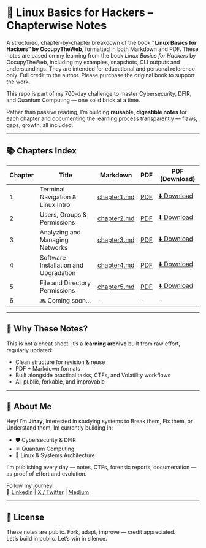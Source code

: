 # 🐧 Linux Basics for Hackers – Chapterwise Notes

A structured, chapter-by-chapter breakdown of the book **"Linux Basics for Hackers" by OccupyTheWeb**, formatted in both Markdown and PDF. 
These notes are based on my learning from the book *Linux Basics for Hackers* by OccupyTheWeb, including my examples, snapshots, CLI outputs and understandings.
They are intended for educational and personal reference only.
Full credit to the author. Please purchase the original book to support the work.

This repo is part of my 700-day challenge to master Cybersecurity, DFIR, and Quantum Computing — one solid brick at a time.

Rather than passive reading, I’m building **reusable, digestible notes** for each chapter and documenting the learning process transparently — flaws, gaps, growth, all included.

---

## 📚 Chapters Index

| Chapter | Title | Markdown | PDF | PDF (Download) |
|--------|-------|----------|-----| ---------------|
| 1 | Terminal Navigation & Linux Intro | [chapter1.md](./Chapter-1/Linux_Basics_for_Hackers_Chapter1.md) | [PDF](./Chapter-1/Linux_Basics_for_Hackers_Notes_CHAPTER1.pdf) | [⬇️ Download](https://github.com/jynxora/Linux-Notes-for-Hackers/raw/main/Chapter-1/Linux_Basics_for_Hackers_Notes_CHAPTER1.pdf) |
| 2 | Users, Groups & Permissions | [chapter2.md](./Chapter-2/Chapter2.md) | [PDF](./Chapter-2/Chapter-2.pdf) | [⬇️ Download](https://github.com/jynxora/Linux-Notes-for-Hackers/raw/main/Chapter-2/Chapter-2.pdf) |
| 3 | Analyzing and Managing Networks | [chapter3.md](./Chapter-3/chapter3.md) | [PDF](./Chapter-3/CHAPTER3.pdf) | [⬇️ Download](https://github.com/jynxora/Linux-Notes-for-Hackers/raw/main/Chapter-3/CHAPTER3.pdf) |
| 4 |Software Installation and Upgradation| [chapter4.md](./Chapter-4/chapter4.md) | [PDF](./Chapter-4/CHAPTER4.pdf) | [⬇️ Download](https://github.com/jynxora/Linux-Basics-for-Hackers-Chapterwise-Notes/raw/main/Chapter-4/CHAPTER4.pdf) |
| 5 |File and Directory Permissions| [chapter5.md](./Chapter-5/Chapter5.md)  | [PDF](./Chapter-5/CHAPTER5.pdf) | [⬇️ Download](https://github.com/jynxora/Linux-Basics-for-Hackers-Chapterwise-Notes/raw/main/Chapter-5/CHAPTER5.pdf) |
| 6 |🔜 Coming soon...| - | - | - |

---

## 🧠 Why These Notes?

This is not a cheat sheet. It’s a **learning archive** built from raw effort, regularly updated:
- Clean structure for revision & reuse
- PDF + Markdown formats
- Built alongside practical tasks, CTFs, and Volatility workflows
- All public, forkable, and improvable

---

## 🚀 About Me

Hey! I’m **Jinay**, interested in studying systems to Break them, Fix them, or Understand them,
Im currently building in:
- 🛡️ Cybersecurity & DFIR
- ⚛️ Quantum Computing
- 🧠 Linux & Systems Architecture

I'm publishing every day — notes, CTFs, forensic reports, documenation — as proof of effort and evolution.

Follow my journey:  
🔗 [LinkedIn](https://www.linkedin.com/in/jinay-shah-03472a372/) | [X / Twitter](https://x.com/JynxZero) | [Medium](https://medium.com/@jynxora)

---

## 📜 License
These notes are public. 
Fork, adapt, improve — credit appreciated.  
Let’s build in public. Let’s win in silence.
